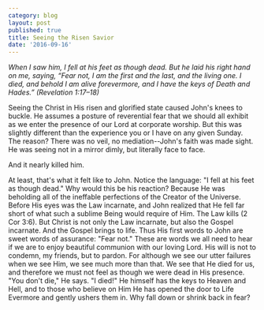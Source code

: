 ```yaml
---
category: blog
layout: post
published: true
title: Seeing the Risen Savior
date: '2016-09-16'
---
```

_When I saw him, I fell at his feet as though dead. But he laid his right hand on me, saying, “Fear not, I am the first and the last, and the living one. I died, and behold I am alive forevermore, and I have the keys of Death and Hades.”
(Revelation 1:17–18)_

Seeing the Christ in His risen and glorified state caused John's knees to buckle. He assumes a posture of reverential fear that we should all exhibit as we enter the presence of our Lord at corporate worship. But this was slightly different than the experience you or I have on any given Sunday. The reason? There was no veil, no mediation--John's faith was made sight. He was seeing not in a mirror dimly, but literally face to face.

And it nearly killed him.

At least, that's what it felt like to John. Notice the language: "I fell at his feet as though dead." Why would this be his reaction? Because He was beholding all of the ineffable perfections of the Creator of the Universe. Before His eyes was the Law incarnate, and John realized that He fell far short of what such a sublime Being would require of Him. The Law kills (2 Cor 3:6). But Christ is not only the Law incarnate, but also the Gospel incarnate. And the Gospel brings to life. Thus His first words to John are sweet words of assurance: "Fear not." These are words we all need to hear if we are to enjoy beautiful communion with our loving Lord. His will is not to condemn, my friends, but to pardon. For although we see our utter failures when we see Him, we see much more than that. We see that He died for us, and therefore we must not feel as though we were dead in His presence. "You don't die," He says. "I died!" He himself has the keys to Heaven and Hell, and to those who believe on Him He has opened the door to Life Evermore and gently ushers them in. Why fall down or shrink back in fear?
